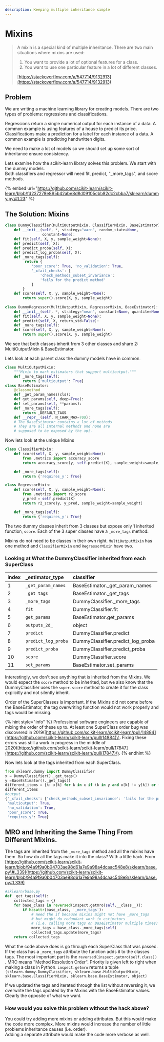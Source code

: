```yaml
---
description: Keeping multiple inheritance simple
---
```


# Mixins

> A mixin is a special kind of multiple inheritance. There are two main situations where mixins are used:
>
> 1. You want to provide a lot of optional features for a class.
> 2. You want to use one particular feature in a lot of different classes.
>
> [https://stackoverflow.com/a/547714/9132913](https://stackoverflow.com/a/547714/9132913)

## Problem

We are writing a machine learning library for creating models. There are two types of problems: regressions and classifications. 

Regressions return a single numerical output for each instance of a data. A common example is using features of a house to predict its price.   
Classifications make a prediction for a label for each instance of a data. A common example is predicting handwritten digits.

We need to make a lot of models so we should set up some sort of inheritance ensure consistency. 

Lets examine how the scikit-learn library solves this problem. We start with the dummy models.   
Both classifiers and regressor will need fit, predict, "\_more\_tags", and  score methods.

{% embed url="https://github.com/scikit-learn/scikit-learn/blob/fd237278e895b42abe8d8d09105cbb82dc2cbba7/sklearn/dummy.py\#L23" %}

## The Solution: Mixins

```python
class DummyClassifier(MultiOutputMixin, ClassifierMixin, BaseEstimator):
    def __init__(self, *, strategy="warn", random_state=None,
                 constant=None):
    def fit(self, X, y, sample_weight=None):
    def predict(self, X):
    def predict_proba(self, X):
    def predict_log_proba(self, X):
    def _more_tags(self):
         return {
            'poor_score': True, 'no_validation': True,
            '_xfail_checks': {
                'check_methods_subset_invariance':
                'fails for the predict method'
            }
        }
    def score(self, X, y, sample_weight=None):
        return super().score(X, y, sample_weight)
    
class DummyRegressor(MultiOutputMixin, RegressorMixin, BaseEstimator):
    def __init__(self, *, strategy="mean", constant=None, quantile=None):
    def fit(self, X, y, sample_weight=None):
    def predict(self, X, return_std=False):
    def _more_tags(self):
    def score(self, X, y, sample_weight=None):
        return super().score(X, y, sample_weight)
```

We see that both classes inherit from 3 other classes and share 2: MultiOutputMixin & BaseEstimator. 

Lets look at each parent class the dummy models have in common.

```python
class MultiOutputMixin:
    """Mixin to mark estimators that support multioutput."""
    def _more_tags(self):
        return {'multioutput': True}
class BaseEstimator:
    @classmethod
    def _get_param_names(cls):
    def get_params(self, deep=True):
    def set_params(self, **params):
    def _more_tags(self):
        return _DEFAULT_TAGS
    def __repr__(self, N_CHAR_MAX=700):
    # The BaseEstimator contains a lot of methods
    # They are all internal methods and none are
    # supposed to be exposed by the api.
```

Now lets look at the unique Mixins

```python
class ClassifierMixin:
    def score(self, X, y, sample_weight=None):
        from .metrics import accuracy_score
        return accuracy_score(y, self.predict(X), sample_weight=sample_weight)

    def _more_tags(self):
        return {'requires_y': True}

class RegressorMixin:
    def score(self, X, y, sample_weight=None):
        from .metrics import r2_score
        y_pred = self.predict(X)
        return r2_score(y, y_pred, sample_weight=sample_weight)

    def _more_tags(self):
        return {'requires_y': True}
```

The two dummy classes inherit from 3 classes but expose only 1 inherited function, `score`. Each of the 3 super classes have a `_more_tags` method. 

Mixins do not need to be classes in their own right. `MultiOutputMixin` has one method and `ClassifierMixin` and `RegressorMixin` have two. 

### Looking at What the DummyClassifier inherited from each SuperClass

| index | \_estimator\_type | classifier |
| :--- | :--- | :--- |
| 1 | `_get_param_names` | BaseEstimator.\_get\_param\_names |
| 2 | `_get_tags` | BaseEstimator.\_get\_tags |
| 3 | `_more_tags` | DummyClassifier.\_more\_tags |
| 4 | `fit` | DummyClassifier.fit |
| 5 | `get_params` | BaseEstimator.get\_params |
| 6 | `outputs_2d_` | object |
| 7 | `predict` | DummyClassifier.predict |
| 8 | `predict_log_proba` | DummyClassifier.predict\_log\_proba |
| 9 | `predict_proba` | DummyClassifier.predict\_proba |
| 10 | `score` | DummyClassifier.score |
| 11 | `set_params` | BaseEstimator.set\_params |

Interestingly, we don't see anything that is inherited from the Mixins. We  would expect the `score` method to be inherited, but we also know that the DummyClassifier uses the `super.score` method to create it for the class explicitly and not silently inherit. 

Order of the SuperClasses is important. If the Mixins did not come before the BaseEstimator, the tag overwriting function would not work properly and tags would be missing. 

{% hint style="info" %}
Professional software engineers are capable of mixing the order of these up to. At least one  SuperClass order bug was discovered in 2019\([https://github.com/scikit-learn/scikit-learn/pull/14884](https://github.com/scikit-learn/scikit-learn/pull/14884)\). Fixing these errors was still a work in progress in the middle of 2020\([https://github.com/scikit-learn/scikit-learn/pull/17847](https://github.com/scikit-learn/scikit-learn/pull/17847)\).
{% endhint %}

Now lets look at the tags inherited from each SuperClass.

```python
from sklearn.dummy import DummyClassifier
x = DummyClassifier()._get_tags() 
y =BaseEstimator()._get_tags()
different_items = {k: x[k] for k in x if (k in y and x[k] != y[k]) or (k not in y)}
different_items
#output
{'_xfail_checks': {'check_methods_subset_invariance': 'fails for the predict method'},
 'multioutput': True,
 'no_validation': True,
 'poor_score': True,
 'requires_y': True}
```

## MRO and Inheriting the Same Thing From Different Mixins.

The tags are inherited from the `_more_tags` method and all the mixins have them. So how do all the tags make it into the class? With a little hack. From [https://github.com/scikit-learn/scikit-learn/blob/94a9f9a0b04703ae98d61a7e9a98a4dcaac548e8/sklearn/base.py\#L339](https://github.com/scikit-learn/scikit-learn/blob/94a9f9a0b04703ae98d61a7e9a98a4dcaac548e8/sklearn/base.py#L339)

```python
#sklearn/base.py
def _get_tags(self):
    collected_tags = {}
    for base_class in reversed(inspect.getmro(self.__class__)):
        if hasattr(base_class, '_more_tags'):
            # need the if because mixins might not have _more_tags
            # but might do redundant work in estimators
            # (i.e. calling more tags on BaseEstimator multiple times)
            more_tags = base_class._more_tags(self)
            collected_tags.update(more_tags)
    return collected_tags
```

What the code above does is go through each SuperClass that was passed. If the class has a `_more_tags` attribute the function adds it to the classes tags. The most important part is the `reversed(inspect.getmro(self.class))` . MRO means "Method Resolution Order". Priority is given left to right when making a class in Python. `inspect.getmro` returns a tuple `(sklearn.dummy.DummyClassifier, sklearn.base.MultiOutputMixin, sklearn.base.ClassifierMixin, sklearn.base.BaseEstimator, object)`

If we updated the tags and iterated through the list without reversing it, we overwrite the tags updated by the Mixins with the BaseEstimator values. Clearly the opposite of what we want.

### How would you solve this problem without the hack above?

You could try adding more mixins or adding attributes. But this would make the code more complex. More mixins would increase the number of little problems inheritance causes \(i.e. order\).   
Adding a separate attribute would make the code more verbose as well. 

